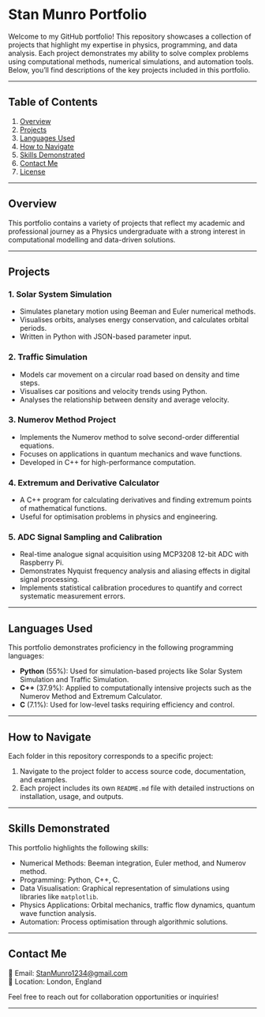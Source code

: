 # **Stan Munro Portfolio**

Welcome to my GitHub portfolio! This repository showcases a collection of projects that highlight my expertise in physics, programming, and data analysis. Each project demonstrates my ability to solve complex problems using computational methods, numerical simulations, and automation tools. Below, you’ll find descriptions of the key projects included in this portfolio.

---

## **Table of Contents**

1. [Overview](#overview)
2. [Projects](#projects)
3. [Languages Used](#languages-used)
4. [How to Navigate](#how-to-navigate)
5. [Skills Demonstrated](#skills-demonstrated)
6. [Contact Me](#contact-me)
7. [License](#license)

---

## **Overview**

This portfolio contains a variety of projects that reflect my academic and professional journey as a Physics undergraduate with a strong interest in computational modelling and data-driven solutions.

---

## **Projects**

### 1. **Solar System Simulation**
- Simulates planetary motion using Beeman and Euler numerical methods.
- Visualises orbits, analyses energy conservation, and calculates orbital periods.
- Written in Python with JSON-based parameter input.

### 2. **Traffic Simulation**
- Models car movement on a circular road based on density and time steps.
- Visualises car positions and velocity trends using Python.
- Analyses the relationship between density and average velocity.

### 3. **Numerov Method Project**
- Implements the Numerov method to solve second-order differential equations.
- Focuses on applications in quantum mechanics and wave functions.
- Developed in C++ for high-performance computation.

### 4. **Extremum and Derivative Calculator**
- A C++ program for calculating derivatives and finding extremum points of mathematical functions.
- Useful for optimisation problems in physics and engineering.

### 5. **ADC Signal Sampling and Calibration**
- Real-time analogue signal acquisition using MCP3208 12-bit ADC with Raspberry Pi.
- Demonstrates Nyquist frequency analysis and aliasing effects in digital signal processing.
- Implements statistical calibration procedures to quantify and correct systematic measurement errors.

---

## **Languages Used**

This portfolio demonstrates proficiency in the following programming languages:
- **Python** (55%): Used for simulation-based projects like Solar System Simulation and Traffic Simulation.
- **C++** (37.9%): Applied to computationally intensive projects such as the Numerov Method and Extremum Calculator.
- **C** (7.1%): Used for low-level tasks requiring efficiency and control.

---

## **How to Navigate**

Each folder in this repository corresponds to a specific project:
1. Navigate to the project folder to access source code, documentation, and examples.
2. Each project includes its own `README.md` file with detailed instructions on installation, usage, and outputs.

---

## **Skills Demonstrated**

This portfolio highlights the following skills:
- Numerical Methods: Beeman integration, Euler method, and Numerov method.
- Programming: Python, C++, C.
- Data Visualisation: Graphical representation of simulations using libraries like `matplotlib`.
- Physics Applications: Orbital mechanics, traffic flow dynamics, quantum wave function analysis.
- Automation: Process optimisation through algorithmic solutions.

---

## **Contact Me**

📧 Email: [StanMunro1234@gmail.com](mailto:StanMunro1234@gmail.com)  
📍 Location: London, England  

Feel free to reach out for collaboration opportunities or inquiries!

---
